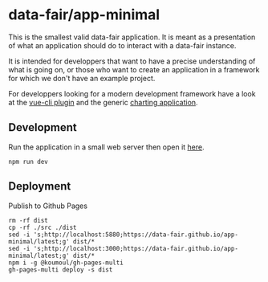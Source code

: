 # data-fair/app-minimal

This is the smallest valid data-fair application. It is meant as a presentation of what an application should do to interact with a data-fair instance.

It is intended for developpers that want to have a precise understanding of what is going on, or those who want to create an application in a framework for which we don't have an example project.

For developpers looking for a modern development framework have a look at the [vue-cli plugin](https://github.com/data-fair/vue-cli-plugin-app) and the generic [charting application](https://github.com/data-fair/app-charts).

## Development

Run the application in a small web server then open it [here](http://localhost:5888).

    npm run dev

## Deployment

Publish to Github Pages

    rm -rf dist
    cp -rf ./src ./dist
    sed -i 's;http://localhost:5880;https://data-fair.github.io/app-minimal/latest;g' dist/*
    sed -i 's;http://localhost:3000;https://data-fair.github.io/app-minimal/latest;g' dist/*
    npm i -g @koumoul/gh-pages-multi
    gh-pages-multi deploy -s dist

